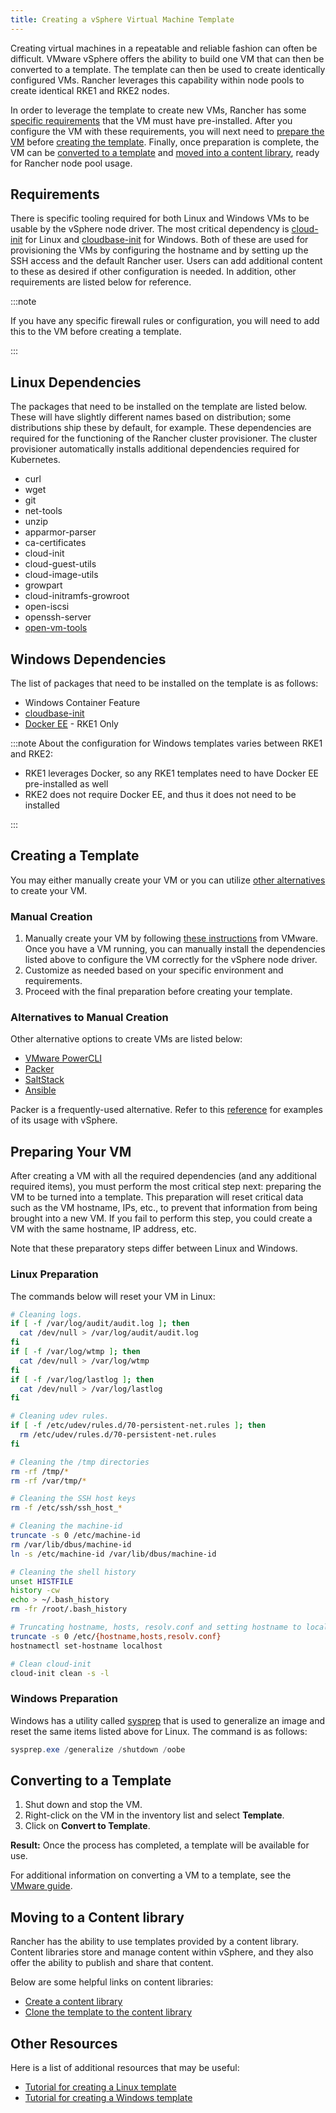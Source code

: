 ```yaml
---
title: Creating a vSphere Virtual Machine Template
---
```


<head>
  <link rel="canonical" href="https://ranchermanager.docs.rancher.com/how-to-guides/new-user-guides/launch-kubernetes-with-rancher/use-new-nodes-in-an-infra-provider/vsphere/create-a-vm-template"/>
</head>

Creating virtual machines in a repeatable and reliable fashion can often be difficult. VMware vSphere offers the ability to build one VM that can then be converted to a template. The template can then be used to create identically configured VMs. Rancher leverages this capability within node pools to create identical RKE1 and RKE2 nodes.

In order to leverage the template to create new VMs, Rancher has some [specific requirements](#requirements) that the VM must have pre-installed. After you configure the VM with these requirements, you will next need to [prepare the VM](#preparing-your-vm) before [creating the template](#creating-a-template). Finally, once preparation is complete, the VM can be [converted to a template](#converting-to-a-template) and [moved into a content library](#moving-to-a-content-library), ready for Rancher node pool usage.


## Requirements

There is specific tooling required for both Linux and Windows VMs to be usable by the vSphere node driver. The most critical dependency is [cloud-init](https://cloud-init.io/) for Linux and [cloudbase-init](https://cloudbase.it/cloudbase-init/) for Windows. Both of these are used for provisioning the VMs by configuring the hostname and by setting up the SSH access and the default Rancher user. Users can add additional content to these as desired if other configuration is needed. In addition, other requirements are listed below for reference.

:::note

If you have any specific firewall rules or configuration, you will need to add this to the VM before creating a template.

:::

## Linux Dependencies

The packages that need to be installed on the template are listed below. These will have slightly different names based on distribution; some distributions ship these by default, for example.
These dependencies are required for the functioning of the Rancher cluster provisioner.
The cluster provisioner automatically installs additional dependencies required for Kubernetes.

* curl
* wget
* git
* net-tools
* unzip
* apparmor-parser
* ca-certificates
* cloud-init
* cloud-guest-utils
* cloud-image-utils
* growpart
* cloud-initramfs-growroot
* open-iscsi
* openssh-server
* [open-vm-tools](https://docs.vmware.com/en/VMware-Tools/11.3.0/com.vmware.vsphere.vmwaretools.doc/GUID-8B6EA5B7-453B-48AA-92E5-DB7F061341D1.html)

## Windows Dependencies

The list of packages that need to be installed on the template is as follows:

* Windows Container Feature
* [cloudbase-init](https://cloudbase.it/cloudbase-init/#download)
* [Docker EE](https://docs.microsoft.com/en-us/virtualization/windowscontainers/quick-start/set-up-environment?tabs=Windows-Server#install-docker) - RKE1 Only

:::note About the configuration for Windows templates varies between RKE1 and RKE2:

- RKE1 leverages Docker, so any RKE1 templates need to have Docker EE pre-installed as well
- RKE2 does not require Docker EE, and thus it does not need to be installed

:::

## Creating a Template

You may either manually create your VM or you can utilize [other alternatives](#alternatives-to-manual-creation) to create your VM.

### Manual Creation
1. Manually create your VM by following [these instructions](https://docs.vmware.com/en/VMware-vSphere/7.0/com.vmware.vsphere.vm_admin.doc/GUID-AE8AFBF1-75D1-4172-988C-378C35C9FAF2.html) from VMware. Once you have a VM running, you can manually install the dependencies listed above to configure the VM correctly for the vSphere node driver.
2. Customize as needed based on your specific environment and requirements.
3. Proceed with the final preparation before creating your template.

### Alternatives to Manual Creation

Other alternative options to create VMs are listed below:

* [VMware PowerCLI](https://developer.vmware.com/powercli)
* [Packer](https://www.packer.io/)
* [SaltStack](https://saltproject.io/)
* [Ansible](https://www.ansible.com/)

Packer is a frequently-used alternative. Refer to this [reference](https://github.com/vmware-samples/packer-examples-for-vsphere) for examples of its usage with vSphere.

## Preparing Your VM

After creating a VM with all the required dependencies (and any additional required items), you must perform the most critical step next: preparing the VM to be turned into a template. This preparation will reset critical data such as the VM hostname, IPs, etc., to prevent that information from being brought into a new VM. If you fail to perform this step, you could create a VM with the same hostname, IP address, etc.

Note that these preparatory steps differ between Linux and Windows.

### Linux Preparation

The commands below will reset your VM in Linux:

```bash
# Cleaning logs.
if [ -f /var/log/audit/audit.log ]; then
  cat /dev/null > /var/log/audit/audit.log
fi
if [ -f /var/log/wtmp ]; then
  cat /dev/null > /var/log/wtmp
fi
if [ -f /var/log/lastlog ]; then
  cat /dev/null > /var/log/lastlog
fi

# Cleaning udev rules.
if [ -f /etc/udev/rules.d/70-persistent-net.rules ]; then
  rm /etc/udev/rules.d/70-persistent-net.rules
fi

# Cleaning the /tmp directories
rm -rf /tmp/*
rm -rf /var/tmp/*

# Cleaning the SSH host keys
rm -f /etc/ssh/ssh_host_*

# Cleaning the machine-id
truncate -s 0 /etc/machine-id
rm /var/lib/dbus/machine-id
ln -s /etc/machine-id /var/lib/dbus/machine-id

# Cleaning the shell history
unset HISTFILE
history -cw
echo > ~/.bash_history
rm -fr /root/.bash_history

# Truncating hostname, hosts, resolv.conf and setting hostname to localhost
truncate -s 0 /etc/{hostname,hosts,resolv.conf}
hostnamectl set-hostname localhost

# Clean cloud-init
cloud-init clean -s -l
```

### Windows Preparation

Windows has a utility called [sysprep](https://docs.microsoft.com/en-us/windows-hardware/manufacture/desktop/sysprep--generalize--a-windows-installation) that is used to generalize an image and reset the same items listed above for Linux. The command is as follows:

```PowerShell
sysprep.exe /generalize /shutdown /oobe
```

## Converting to a Template

1. Shut down and stop the VM.
2. Right-click on the VM in the inventory list and select **Template**.
3. Click on **Convert to Template**.

**Result:** Once the process has completed, a template will be available for use.

For additional information on converting a VM to a template, see the [VMware guide](https://docs.vmware.com/en/VMware-vSphere/7.0/com.vmware.vsphere.vm_admin.doc/GUID-5B3737CC-28DB-4334-BD18-6E12011CDC9F.html).

## Moving to a Content library

Rancher has the ability to use templates provided by a content library. Content libraries store and manage content within vSphere, and they also offer the ability to publish and share that content.

Below are some helpful links on content libraries:

* [Create a content library](https://docs.vmware.com/en/VMware-vSphere/7.0/com.vmware.vsphere.vm_admin.doc/GUID-2A0F1C13-7336-45CE-B211-610D39A6E1F4.html)
* [Clone the template to the content library](https://docs.vmware.com/en/VMware-vSphere/7.0/com.vmware.vsphere.vm_admin.doc/GUID-AC1545F0-F8BA-4CD2-96EB-21B3DFAA1DC1.html)

## Other Resources

Here is a list of additional resources that may be useful:

* [Tutorial for creating a Linux template](https://docs.microsoft.com/en-us/azure/cloud-adoption-framework/manage/hybrid/server/best-practices/vmware-ubuntu-template)
* [Tutorial for creating a Windows template](https://docs.microsoft.com/en-us/azure/cloud-adoption-framework/manage/hybrid/server/best-practices/vmware-windows-template)
